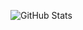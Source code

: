 ![GitHub Stats](https://github-readme-stats.vercel.app/api?username=G0246&show_icons=true&theme=tokyonight)
